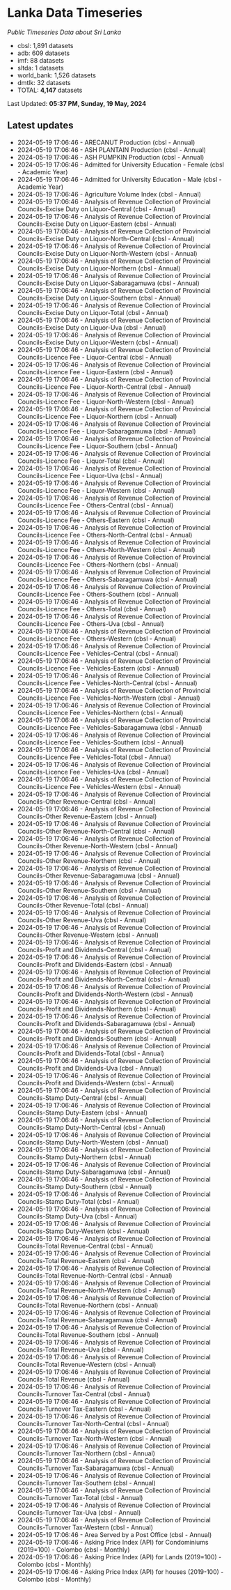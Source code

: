 # Lanka Data Timeseries
*Public Timeseries Data about Sri Lanka*

* cbsl: 1,891 datasets
* adb: 609 datasets
* imf: 88 datasets
* sltda: 1 datasets
* world_bank: 1,526 datasets
* dmtlk: 32 datasets
* TOTAL: **4,147** datasets

Last Updated: **05:37 PM, Sunday, 19 May, 2024**

## Latest updates

* 2024-05-19 17:06:46 - ARECANUT Production (cbsl - Annual)
* 2024-05-19 17:06:46 - ASH PLANTAIN Production (cbsl - Annual)
* 2024-05-19 17:06:46 - ASH PUMPKIN Production (cbsl - Annual)
* 2024-05-19 17:06:46 - Admitted for University Education - Female (cbsl - Academic Year)
* 2024-05-19 17:06:46 - Admitted for University Education - Male (cbsl - Academic Year)
* 2024-05-19 17:06:46 - Agriculture Volume Index (cbsl - Annual)
* 2024-05-19 17:06:46 - Analysis of Revenue Collection of Provincial Councils-Excise Duty on Liquor-Central (cbsl - Annual)
* 2024-05-19 17:06:46 - Analysis of Revenue Collection of Provincial Councils-Excise Duty on Liquor-Eastern (cbsl - Annual)
* 2024-05-19 17:06:46 - Analysis of Revenue Collection of Provincial Councils-Excise Duty on Liquor-North-Central (cbsl - Annual)
* 2024-05-19 17:06:46 - Analysis of Revenue Collection of Provincial Councils-Excise Duty on Liquor-North-Western (cbsl - Annual)
* 2024-05-19 17:06:46 - Analysis of Revenue Collection of Provincial Councils-Excise Duty on Liquor-Northern (cbsl - Annual)
* 2024-05-19 17:06:46 - Analysis of Revenue Collection of Provincial Councils-Excise Duty on Liquor-Sabaragamuwa (cbsl - Annual)
* 2024-05-19 17:06:46 - Analysis of Revenue Collection of Provincial Councils-Excise Duty on Liquor-Southern (cbsl - Annual)
* 2024-05-19 17:06:46 - Analysis of Revenue Collection of Provincial Councils-Excise Duty on Liquor-Total (cbsl - Annual)
* 2024-05-19 17:06:46 - Analysis of Revenue Collection of Provincial Councils-Excise Duty on Liquor-Uva (cbsl - Annual)
* 2024-05-19 17:06:46 - Analysis of Revenue Collection of Provincial Councils-Excise Duty on Liquor-Western (cbsl - Annual)
* 2024-05-19 17:06:46 - Analysis of Revenue Collection of Provincial Councils-Licence Fee - Liquor-Central (cbsl - Annual)
* 2024-05-19 17:06:46 - Analysis of Revenue Collection of Provincial Councils-Licence Fee - Liquor-Eastern (cbsl - Annual)
* 2024-05-19 17:06:46 - Analysis of Revenue Collection of Provincial Councils-Licence Fee - Liquor-North-Central (cbsl - Annual)
* 2024-05-19 17:06:46 - Analysis of Revenue Collection of Provincial Councils-Licence Fee - Liquor-North-Western (cbsl - Annual)
* 2024-05-19 17:06:46 - Analysis of Revenue Collection of Provincial Councils-Licence Fee - Liquor-Northern (cbsl - Annual)
* 2024-05-19 17:06:46 - Analysis of Revenue Collection of Provincial Councils-Licence Fee - Liquor-Sabaragamuwa (cbsl - Annual)
* 2024-05-19 17:06:46 - Analysis of Revenue Collection of Provincial Councils-Licence Fee - Liquor-Southern (cbsl - Annual)
* 2024-05-19 17:06:46 - Analysis of Revenue Collection of Provincial Councils-Licence Fee - Liquor-Total (cbsl - Annual)
* 2024-05-19 17:06:46 - Analysis of Revenue Collection of Provincial Councils-Licence Fee - Liquor-Uva (cbsl - Annual)
* 2024-05-19 17:06:46 - Analysis of Revenue Collection of Provincial Councils-Licence Fee - Liquor-Western (cbsl - Annual)
* 2024-05-19 17:06:46 - Analysis of Revenue Collection of Provincial Councils-Licence Fee - Others-Central (cbsl - Annual)
* 2024-05-19 17:06:46 - Analysis of Revenue Collection of Provincial Councils-Licence Fee - Others-Eastern (cbsl - Annual)
* 2024-05-19 17:06:46 - Analysis of Revenue Collection of Provincial Councils-Licence Fee - Others-North-Central (cbsl - Annual)
* 2024-05-19 17:06:46 - Analysis of Revenue Collection of Provincial Councils-Licence Fee - Others-North-Western (cbsl - Annual)
* 2024-05-19 17:06:46 - Analysis of Revenue Collection of Provincial Councils-Licence Fee - Others-Northern (cbsl - Annual)
* 2024-05-19 17:06:46 - Analysis of Revenue Collection of Provincial Councils-Licence Fee - Others-Sabaragamuwa (cbsl - Annual)
* 2024-05-19 17:06:46 - Analysis of Revenue Collection of Provincial Councils-Licence Fee - Others-Southern (cbsl - Annual)
* 2024-05-19 17:06:46 - Analysis of Revenue Collection of Provincial Councils-Licence Fee - Others-Total (cbsl - Annual)
* 2024-05-19 17:06:46 - Analysis of Revenue Collection of Provincial Councils-Licence Fee - Others-Uva (cbsl - Annual)
* 2024-05-19 17:06:46 - Analysis of Revenue Collection of Provincial Councils-Licence Fee - Others-Western (cbsl - Annual)
* 2024-05-19 17:06:46 - Analysis of Revenue Collection of Provincial Councils-Licence Fee - Vehicles-Central (cbsl - Annual)
* 2024-05-19 17:06:46 - Analysis of Revenue Collection of Provincial Councils-Licence Fee - Vehicles-Eastern (cbsl - Annual)
* 2024-05-19 17:06:46 - Analysis of Revenue Collection of Provincial Councils-Licence Fee - Vehicles-North-Central (cbsl - Annual)
* 2024-05-19 17:06:46 - Analysis of Revenue Collection of Provincial Councils-Licence Fee - Vehicles-North-Western (cbsl - Annual)
* 2024-05-19 17:06:46 - Analysis of Revenue Collection of Provincial Councils-Licence Fee - Vehicles-Northern (cbsl - Annual)
* 2024-05-19 17:06:46 - Analysis of Revenue Collection of Provincial Councils-Licence Fee - Vehicles-Sabaragamuwa (cbsl - Annual)
* 2024-05-19 17:06:46 - Analysis of Revenue Collection of Provincial Councils-Licence Fee - Vehicles-Southern (cbsl - Annual)
* 2024-05-19 17:06:46 - Analysis of Revenue Collection of Provincial Councils-Licence Fee - Vehicles-Total (cbsl - Annual)
* 2024-05-19 17:06:46 - Analysis of Revenue Collection of Provincial Councils-Licence Fee - Vehicles-Uva (cbsl - Annual)
* 2024-05-19 17:06:46 - Analysis of Revenue Collection of Provincial Councils-Licence Fee - Vehicles-Western (cbsl - Annual)
* 2024-05-19 17:06:46 - Analysis of Revenue Collection of Provincial Councils-Other Revenue-Central (cbsl - Annual)
* 2024-05-19 17:06:46 - Analysis of Revenue Collection of Provincial Councils-Other Revenue-Eastern (cbsl - Annual)
* 2024-05-19 17:06:46 - Analysis of Revenue Collection of Provincial Councils-Other Revenue-North-Central (cbsl - Annual)
* 2024-05-19 17:06:46 - Analysis of Revenue Collection of Provincial Councils-Other Revenue-North-Western (cbsl - Annual)
* 2024-05-19 17:06:46 - Analysis of Revenue Collection of Provincial Councils-Other Revenue-Northern (cbsl - Annual)
* 2024-05-19 17:06:46 - Analysis of Revenue Collection of Provincial Councils-Other Revenue-Sabaragamuwa (cbsl - Annual)
* 2024-05-19 17:06:46 - Analysis of Revenue Collection of Provincial Councils-Other Revenue-Southern (cbsl - Annual)
* 2024-05-19 17:06:46 - Analysis of Revenue Collection of Provincial Councils-Other Revenue-Total (cbsl - Annual)
* 2024-05-19 17:06:46 - Analysis of Revenue Collection of Provincial Councils-Other Revenue-Uva (cbsl - Annual)
* 2024-05-19 17:06:46 - Analysis of Revenue Collection of Provincial Councils-Other Revenue-Western (cbsl - Annual)
* 2024-05-19 17:06:46 - Analysis of Revenue Collection of Provincial Councils-Profit and Dividends-Central (cbsl - Annual)
* 2024-05-19 17:06:46 - Analysis of Revenue Collection of Provincial Councils-Profit and Dividends-Eastern (cbsl - Annual)
* 2024-05-19 17:06:46 - Analysis of Revenue Collection of Provincial Councils-Profit and Dividends-North-Central (cbsl - Annual)
* 2024-05-19 17:06:46 - Analysis of Revenue Collection of Provincial Councils-Profit and Dividends-North-Western (cbsl - Annual)
* 2024-05-19 17:06:46 - Analysis of Revenue Collection of Provincial Councils-Profit and Dividends-Northern (cbsl - Annual)
* 2024-05-19 17:06:46 - Analysis of Revenue Collection of Provincial Councils-Profit and Dividends-Sabaragamuwa (cbsl - Annual)
* 2024-05-19 17:06:46 - Analysis of Revenue Collection of Provincial Councils-Profit and Dividends-Southern (cbsl - Annual)
* 2024-05-19 17:06:46 - Analysis of Revenue Collection of Provincial Councils-Profit and Dividends-Total (cbsl - Annual)
* 2024-05-19 17:06:46 - Analysis of Revenue Collection of Provincial Councils-Profit and Dividends-Uva (cbsl - Annual)
* 2024-05-19 17:06:46 - Analysis of Revenue Collection of Provincial Councils-Profit and Dividends-Western (cbsl - Annual)
* 2024-05-19 17:06:46 - Analysis of Revenue Collection of Provincial Councils-Stamp Duty-Central (cbsl - Annual)
* 2024-05-19 17:06:46 - Analysis of Revenue Collection of Provincial Councils-Stamp Duty-Eastern (cbsl - Annual)
* 2024-05-19 17:06:46 - Analysis of Revenue Collection of Provincial Councils-Stamp Duty-North-Central (cbsl - Annual)
* 2024-05-19 17:06:46 - Analysis of Revenue Collection of Provincial Councils-Stamp Duty-North-Western (cbsl - Annual)
* 2024-05-19 17:06:46 - Analysis of Revenue Collection of Provincial Councils-Stamp Duty-Northern (cbsl - Annual)
* 2024-05-19 17:06:46 - Analysis of Revenue Collection of Provincial Councils-Stamp Duty-Sabaragamuwa (cbsl - Annual)
* 2024-05-19 17:06:46 - Analysis of Revenue Collection of Provincial Councils-Stamp Duty-Southern (cbsl - Annual)
* 2024-05-19 17:06:46 - Analysis of Revenue Collection of Provincial Councils-Stamp Duty-Total (cbsl - Annual)
* 2024-05-19 17:06:46 - Analysis of Revenue Collection of Provincial Councils-Stamp Duty-Uva (cbsl - Annual)
* 2024-05-19 17:06:46 - Analysis of Revenue Collection of Provincial Councils-Stamp Duty-Western (cbsl - Annual)
* 2024-05-19 17:06:46 - Analysis of Revenue Collection of Provincial Councils-Total Revenue-Central (cbsl - Annual)
* 2024-05-19 17:06:46 - Analysis of Revenue Collection of Provincial Councils-Total Revenue-Eastern (cbsl - Annual)
* 2024-05-19 17:06:46 - Analysis of Revenue Collection of Provincial Councils-Total Revenue-North-Central (cbsl - Annual)
* 2024-05-19 17:06:46 - Analysis of Revenue Collection of Provincial Councils-Total Revenue-North-Western (cbsl - Annual)
* 2024-05-19 17:06:46 - Analysis of Revenue Collection of Provincial Councils-Total Revenue-Northern (cbsl - Annual)
* 2024-05-19 17:06:46 - Analysis of Revenue Collection of Provincial Councils-Total Revenue-Sabaragamuwa (cbsl - Annual)
* 2024-05-19 17:06:46 - Analysis of Revenue Collection of Provincial Councils-Total Revenue-Southern (cbsl - Annual)
* 2024-05-19 17:06:46 - Analysis of Revenue Collection of Provincial Councils-Total Revenue-Uva (cbsl - Annual)
* 2024-05-19 17:06:46 - Analysis of Revenue Collection of Provincial Councils-Total Revenue-Western (cbsl - Annual)
* 2024-05-19 17:06:46 - Analysis of Revenue Collection of Provincial Councils-Total Revenue (cbsl - Annual)
* 2024-05-19 17:06:46 - Analysis of Revenue Collection of Provincial Councils-Turnover Tax-Central (cbsl - Annual)
* 2024-05-19 17:06:46 - Analysis of Revenue Collection of Provincial Councils-Turnover Tax-Eastern (cbsl - Annual)
* 2024-05-19 17:06:46 - Analysis of Revenue Collection of Provincial Councils-Turnover Tax-North-Central (cbsl - Annual)
* 2024-05-19 17:06:46 - Analysis of Revenue Collection of Provincial Councils-Turnover Tax-North-Western (cbsl - Annual)
* 2024-05-19 17:06:46 - Analysis of Revenue Collection of Provincial Councils-Turnover Tax-Northern (cbsl - Annual)
* 2024-05-19 17:06:46 - Analysis of Revenue Collection of Provincial Councils-Turnover Tax-Sabaragamuwa (cbsl - Annual)
* 2024-05-19 17:06:46 - Analysis of Revenue Collection of Provincial Councils-Turnover Tax-Southern (cbsl - Annual)
* 2024-05-19 17:06:46 - Analysis of Revenue Collection of Provincial Councils-Turnover Tax-Total (cbsl - Annual)
* 2024-05-19 17:06:46 - Analysis of Revenue Collection of Provincial Councils-Turnover Tax-Uva (cbsl - Annual)
* 2024-05-19 17:06:46 - Analysis of Revenue Collection of Provincial Councils-Turnover Tax-Western (cbsl - Annual)
* 2024-05-19 17:06:46 - Area Served by a Post Office (cbsl - Annual)
* 2024-05-19 17:06:46 - Asking Price Index (API) for Condominiums (2019=100) - Colombo (cbsl - Monthly)
* 2024-05-19 17:06:46 - Asking Price Index (API) for Lands (2019=100) - Colombo (cbsl - Monthly)
* 2024-05-19 17:06:46 - Asking Price Index (API) for houses (2019-100) - Colombo (cbsl - Monthly)